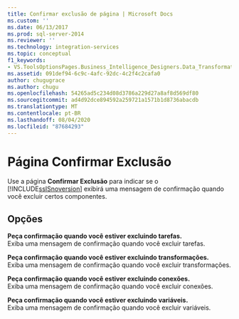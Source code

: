 ```yaml
---
title: Confirmar exclusão de página | Microsoft Docs
ms.custom: ''
ms.date: 06/13/2017
ms.prod: sql-server-2014
ms.reviewer: ''
ms.technology: integration-services
ms.topic: conceptual
f1_keywords:
- VS.ToolsOptionsPages.Business_Intelligence_Designers.Data_Transformation_Designers.Comfirm_Delete
ms.assetid: 091def94-6c9c-4afc-92dc-4c2f4c2cafa0
author: chugugrace
ms.author: chugu
ms.openlocfilehash: 54265ad5c234d08d3786a229d27a8af8d569df80
ms.sourcegitcommit: ad4d92dce894592a259721a1571b1d8736abacdb
ms.translationtype: MT
ms.contentlocale: pt-BR
ms.lasthandoff: 08/04/2020
ms.locfileid: "87684293"
---
```

# <a name="confirm-delete-page"></a>Página Confirmar Exclusão
  Use a página **Confirmar Exclusão** para indicar se o [!INCLUDE[ssISnoversion](../includes/ssisnoversion-md.md)] exibirá uma mensagem de confirmação quando você excluir certos componentes.  
  
## <a name="options"></a>Opções  
 **Peça confirmação quando você estiver excluindo tarefas.**  
 Exiba uma mensagem de confirmação quando você excluir tarefas.  
  
 **Peça confirmação quando você estiver excluindo transformações.**  
 Exiba uma mensagem de confirmação quando você excluir transformações.  
  
 **Peça confirmação quando você estiver excluindo conexões.**  
 Exiba uma mensagem de confirmação quando você excluir conexões.  
  
 **Peça confirmação quando você estiver excluindo variáveis.**  
 Exiba uma mensagem de confirmação quando você excluir variáveis.  
  
  
